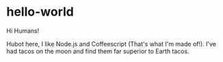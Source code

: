 hello-world
===========

Hi Humans!

Hubot here, I like Node.js and Coffeescript (That's what I'm made of!).
I've had tacos on the moon and find them far superior to Earth tacos.
